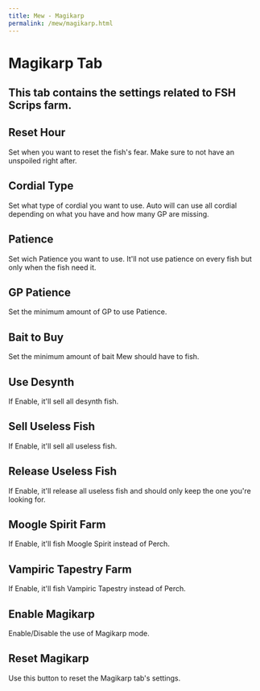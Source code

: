 ```yaml
---
title: Mew - Magikarp
permalink: /mew/magikarp.html
---
```


# Magikarp Tab
## This tab contains the settings related to FSH Scrips farm.
	
## Reset Hour
Set when you want to reset the fish's fear. Make sure to not have an unspoiled right after.
	
## Cordial Type
Set what type of cordial you want to use. Auto will can use all cordial depending on what you have and how many GP are missing.
	
## Patience
Set wich Patience you want to use. It'll not use patience on every fish but only when the fish need it.

## GP Patience
Set the minimum amount of GP to use Patience.
	
## Bait to Buy
Set the minimum amount of bait Mew should have to fish.

## Use Desynth
If Enable, it'll sell all desynth fish.
	
## Sell Useless Fish
If Enable, it'll sell all useless fish.
	
## Release Useless Fish
If Enable, it'll release all useless fish and should only keep the one you're looking for.

## Moogle Spirit Farm
If Enable, it'll fish Moogle Spirit instead of Perch.

## Vampiric Tapestry Farm
If Enable, it'll fish Vampiric Tapestry instead of Perch.

## Enable Magikarp
Enable/Disable the use of Magikarp mode.
	
## Reset Magikarp
Use this button to reset the Magikarp tab's settings.
